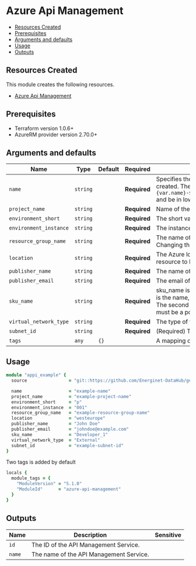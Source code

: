# Azure Api Management

- [Resources Created](#resources-created)
- [Prerequisites](#prerequisites)
- [Arguments and defaults](#arguments-and-defaults)
- [Usage](#usage)
- [Outputs](#outputs)

## Resources Created

This module creates the following resources.

- [Azure Api Management](https://registry.terraform.io/providers/hashicorp/azurerm/latest/docs/resources/api_management)

## Prerequisites

- Terraform version 1.0.6+
- AzureRM provider version 2.70.0+

## Arguments and defaults

| Name | Type | Default | Required | Description |
|-|-|-|-|-|
| `name` | `string` | | **Required** | Specifies the name of the Function App. Changing this forces a new resource to be created. The final name of the resource will follow this syntax `appi-{var.name}-${var.project_name}-${var.environment_short}-${var.environment_instance}` and be in lowercase. |
| `project_name` | `string` | | **Required** | Name of the project this infrastructure is a part of. |
| `environment_short` | `string` | | **Required** | The short value name of your environment. |
| `environment_instance` | `string` | | **Required** |  The instance number of your environment. |
| `resource_group_name` | `string` | | **Required** | The name of the Resource Group in which the API Management Service should be exist. Changing this forces a new resource to be created.|
| `location` | `string` | | **Required** | The Azure location where the API Management Service exists. Changing this forces a new resource to be created. |
| `publisher_name` | `string` | | **Required** | The name of publisher/company. |
| `publisher_email` | `string` | | **Required** | The email of publisher/company. |
| `sku_name` | `string` | | **Required** | sku_name is a string consisting of two parts separated by an underscore(_). The first part is the name, valid values include: Consumption, Developer, Basic, Standard and Premium. The second part is the capacity (e.g. the number of deployed units of the sku), which must be a positive integer (e.g. Developer_1). |
| `virtual_network_type` | `string` | | **Required** | The type of virtual network you want to use, valid values include: Internal or External |
| `subnet_id` | `string` | | **Required** | (Required) The id of the subnet that will be used for the API Management. |
| `tags` | `any` | `{}` | | A mapping of tags to assign to the resource. |

## Usage

```ruby
module "appi_example" { 
  source                = "git::https://github.com/Energinet-DataHub/geh-terraform-modules.git//azure/api-management?ref=5.1.0"

  name                  = "example-name"
  project_name          = "example-project-name"
  environment_short     = "p"
  environment_instance  = "001"
  resource_group_name   = "example-resource-group-name"
  location              = "westeurope"
  publisher_name        = "John Doe"
  publisher_email       = "johndoe@example.com"
  sku_name              = "Developer_1"
  virtual_network_type  = "External"
  subnet_id             = "example-subnet-id"
}
```

Two tags is added by default

```ruby
locals {
  module_tags = {
    "ModuleVersion" = "5.1.0"
    "ModuleId"      = "azure-api-management"
  }
}
```

## Outputs

| Name | Description | Sensitive |
|-|-|-|
| `id` | The ID of the API Management Service. | |
| `name` | The name of the API Management Service. | |
